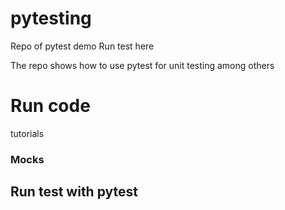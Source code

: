 # pytesting
Repo of pytest demo
Run test here

The repo shows how to use pytest for unit testing among others

# Run code
tutorials 
### Mocks


## Run test with pytest